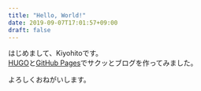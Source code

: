 ```yaml
---
title: "Hello, World!"
date: 2019-09-07T17:01:57+09:00
draft: false
---
```


はじめまして、Kiyohitoです。  
[HUGO](https://gohugo.io/)と[GitHub Pages](https://pages.github.com/)でサクッとブログを作ってみました。

よろしくおねがいします。
